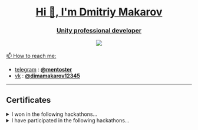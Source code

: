 <p align="center">
  <a href="" rel="noopener">
</p>

<h1 align="center">Hi 👋, I'm Dmitriy Makarov</h1>
<h3 align="center">Unity professional developer </h3>
<div align="center">
<img src="https://img.shields.io/badge/FAVORITE%20IDE%20-VSCode%20-gray.svg?colorA=1560BD&colorB=1E90FF&style=for-the-badge"/>

</div>

📫 How to reach me:
* [telegram](https://telegram.org/) : **[@mentoster](https://t.me/Mentoster)**
* [vk](https://vk.com/) : **[@dimamakarov12345](https://vk.com/dimamakarov12345)**

---



## Certificates
<details>
  
<summary>I won  in the following hackathons...</summary>
<div align="center">
<p float="left">
  <img src="assets/images/junction_skysea_game-1.png" width="200" />
  <img src="assets/images/Цивровой прорыв финал-1.png" width="200" />
</p>
<p float="left">
  <img src="assets/images/diploma-1.png" width="200" />

  <img src="assets/images/прорыв-1.png" width="200" />
</p>
<p float="left">
  <img src="assets/images/теле2_game-1.png" width="200" />
  <img src="assets/images/прорыв-2021-финал.png" width="200" />
  
</p>
</div>
</details>
<details>
  
<summary>I have participated in the following hackathons...</summary>
<div align="center">
<p float="left">
  <img src="assets/images/junction_Dmitriy_Makarov Asia-1.png" width="200" />
  <img src="assets/images/junction_Dmitriy_Makarov-1.png" width="200" />
  <img src="assets/images/junction_skysea_game-1.png" width="200" />

</p>
<p float="left">
  <img src="assets/images/diploma-1.png" width="200" />
  <img src="assets/images/Цивровой прорыв финал-1.png" width="200" />
  <img src="assets/images/прорыв-1.png" width="200" />
</p>
<p float="left">
  <img src="assets/images/теле2_game-1.png" width="200" />
  <img src="assets/images/прорыв-2021-финал.png" width="200" />
  
</p>
</div>
</details>
